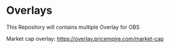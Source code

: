 # Overlays
This Repository will contains multiple Overlay for OBS 


Market cap overlay: https://overlay.pricempire.com/market-cap
